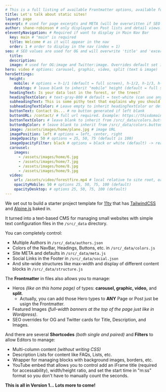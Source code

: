 ```yaml
---
# This is a full listing of available Frontmatter options, available for any content (.md) file.
title: Let's talk about static sites!
layout: page
excerpt: # used for page excerpts and META (will be overwritten if SEO used below)
author: shane-robinson # only displayed on Post lists and detail views. Defaults to _data/meta.authorURL
eleventyNavigation: # Required if want to display in Main Nav Bar
  key: main # "main" is required
  title: Welcome # as it will appear in the nav
  order: 1 # order to display in the nav (index = 1)
seo: # SEO values are used for OG and will overwrite 'title' and 'excerpt' above
  title:
  description:
  image: # used for OG:image and Twitter:image. Overrides default set in _data/meta.siteImage
hero: video # options: carousel, graphic, video, split (text & image)
heroSettings:
  height:
    mobile: # options = h-1/1 (default = full screen), h-1/2, h-1/3, h-3/4, h-9/10, h-48 (12rem, 192px), h-56 (14rem, 224px), h-64 (16rem, 256px)
    desktop: # leave blank to inherit "mobile" height (default = full screen)
  headingText: Is your data lost in the forest, or the trees?
  headingTextColor: # text-gray-800 # default = text-white (can use any TailwindCSS text-[color]-[xxx])
  subheadingText: This is some pithy text that explains why you should hire us without reading any further. Or is it farther?
  subheadingTextColor: # Leave empty to inherit headingTextColor or default (text-white) or use any text-[color]-[xxx]
  buttonText: Contact Us... # no button generated if left blank
  buttonURL: /contact/ # full url required. Example: https://thisdomain.com/somepage/
  buttonTextColor: # leave blank to inherit from /src/_data/colors.buttonCustom or buttonDefault
  buttonBgColor: # leave blank to inherit from /src/_data/colors.buttonCustom.bg or buttonDefault.bg
  image: /assets/images/home/plane.jpg # image URL
  imagePosition: left # options = left, center, right
  imageOpacity: 50 # options = 25, 50, 75 (default is 100)
  imageOpacityFilter: black # options = black or white (default) -> really depends on your background image
  carousel:
    images:
      - /assets/images/home/6.jpg
      - /assets/images/home/7.jpg
      - /assets/images/home/8.jpg
      - /assets/images/home/9.jpg
  video:
    url: /assets/video/forestfire.mp4 # local relative to site root, or full https://... if remote?
    opacityMobile: 50 # options 25, 50, 75, 100 (default)
    opacityDesktop: # options 25, 50, 75, 100 (default)
---
```


We set out to build a starter project template for [11ty](https://11ty.dev '11ty Static Site Generator') that has [TailwindCSS](https://tailwindcss.com 'TailwindCSS Utility-First CSS Framework') and [Alpine.js](https://github.com/alpinejs/alpine 'Alpine.js : Think of it like Tailwind for JavaScript') baked in.

It turned into a text-based CMS for managing small websites with simple text configuration files in the `/src/_data` directory.

You can completely control:

- Multiple Authors in `/src/_data/authors.json`
- Colors of the NavBar, Headings, Buttons, etc. in `/src/_data/colors.js`
- Site META and defaults in `/src/_data/meta.js`
- Social Links in the Footer in `/src/_data/social.json`
- And site-wide structures like max-width and display of different content blocks in `/src/_data/structure.js`

The **Frontmatter** in files also allows you to manage:

- Heros _(like on this home page)_ of types: **carousel, graphic, video,** and **split**.
  - Actually, you can add those Hero types to **ANY** Page or Post just be usign the Frontmatter.
- Featured Images _(full-width banners at the top of the page just like in Wordpress)_.
- SEO overrides for OG and Twitter cards for Title, Description, and Images.

And there are several **Shortcodes** _(both single and paired)_ and **Filters** to allow Editors to manage:

- Multi-column content _(without writing CSS)_
- Description Lists for content like FAQs, Lists, etc.
- Wrapper for managing blocks with background images, borders, etc.
- YouTube embed that allows you to control add an iFrame title (required for accessability), width/height ratio, and set the start time in "m:ss" format so you don't have to manually count the seconds.

**This is all in Version 1... Lots more to come!**
